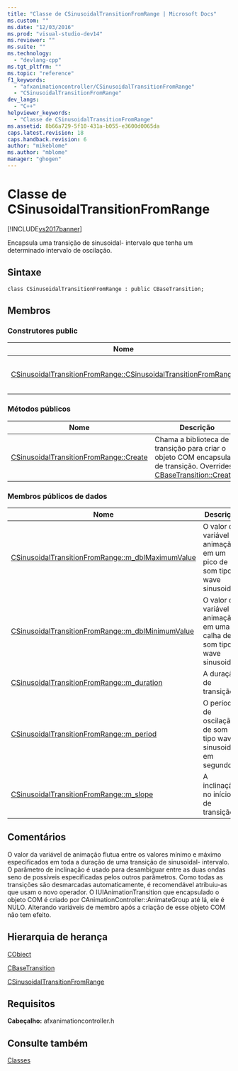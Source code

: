 ```yaml
---
title: "Classe de CSinusoidalTransitionFromRange | Microsoft Docs"
ms.custom: ""
ms.date: "12/03/2016"
ms.prod: "visual-studio-dev14"
ms.reviewer: ""
ms.suite: ""
ms.technology: 
  - "devlang-cpp"
ms.tgt_pltfrm: ""
ms.topic: "reference"
f1_keywords: 
  - "afxanimationcontroller/CSinusoidalTransitionFromRange"
  - "CSinusoidalTransitionFromRange"
dev_langs: 
  - "C++"
helpviewer_keywords: 
  - "Classe de CSinusoidalTransitionFromRange"
ms.assetid: 8b66a729-5f10-431a-b055-e3600d0065da
caps.latest.revision: 18
caps.handback.revision: 6
author: "mikeblome"
ms.author: "mblome"
manager: "ghogen"
---
```

# Classe de CSinusoidalTransitionFromRange
[!INCLUDE[vs2017banner](../../assembler/inline/includes/vs2017banner.md)]

Encapsula uma transição de sinusoidal\- intervalo que tenha um determinado intervalo de oscilação.  
  
## Sintaxe  
  
```  
class CSinusoidalTransitionFromRange : public CBaseTransition;  
```  
  
## Membros  
  
### Construtores public  
  
|Nome|Descrição|  
|----------|---------------|  
|[CSinusoidalTransitionFromRange::CSinusoidalTransitionFromRange](../Topic/CSinusoidalTransitionFromRange::CSinusoidalTransitionFromRange.md)|Constrói um objeto de transição.|  
  
### Métodos públicos  
  
|Nome|Descrição|  
|----------|---------------|  
|[CSinusoidalTransitionFromRange::Create](../Topic/CSinusoidalTransitionFromRange::Create.md)|Chama a biblioteca de transição para criar o objeto COM encapsulado de transição.  Overrides \( [CBaseTransition::Create](../Topic/CBaseTransition::Create.md).\)|  
  
### Membros públicos de dados  
  
|Nome|Descrição|  
|----------|---------------|  
|[CSinusoidalTransitionFromRange::m\_dblMaximumValue](../Topic/CSinusoidalTransitionFromRange::m_dblMaximumValue.md)|O valor da variável de animação em um pico de som tipo wave sinusoidaa.|  
|[CSinusoidalTransitionFromRange::m\_dblMinimumValue](../Topic/CSinusoidalTransitionFromRange::m_dblMinimumValue.md)|O valor da variável de animação em uma calha de som tipo wave sinusoidaa.|  
|[CSinusoidalTransitionFromRange::m\_duration](../Topic/CSinusoidalTransitionFromRange::m_duration.md)|A duração de transição.|  
|[CSinusoidalTransitionFromRange::m\_period](../Topic/CSinusoidalTransitionFromRange::m_period.md)|O período de oscilação de som tipo wave sinusoidaa em segundos.|  
|[CSinusoidalTransitionFromRange::m\_slope](../Topic/CSinusoidalTransitionFromRange::m_slope.md)|A inclinação no início de transição.|  
  
## Comentários  
 O valor da variável de animação flutua entre os valores mínimo e máximo especificados em toda a duração de uma transição de sinusoidal\- intervalo.  O parâmetro de inclinação é usado para desambiguar entre as duas ondas seno de possíveis especificadas pelos outros parâmetros.  Como todas as transições são desmarcadas automaticamente, é recomendável atribuiu\-as que usam o novo operador.  O IUIAnimationTransition que encapsulado o objeto COM é criado por CAnimationController::AnimateGroup até lá, ele é NULO.  Alterando variáveis de membro após a criação de esse objeto COM não tem efeito.  
  
## Hierarquia de herança  
 [CObject](../Topic/CObject%20Class.md)  
  
 [CBaseTransition](../../mfc/reference/cbasetransition-class.md)  
  
 [CSinusoidalTransitionFromRange](../../mfc/reference/csinusoidaltransitionfromrange-class.md)  
  
## Requisitos  
 **Cabeçalho:** afxanimationcontroller.h  
  
## Consulte também  
 [Classes](../Topic/MFC%20Classes.md)
